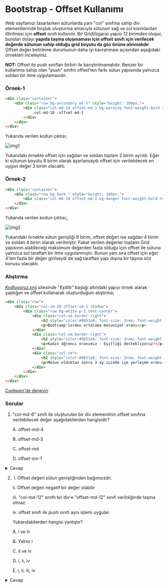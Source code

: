 # Bootstrap - Offset Kullanımı

Web sayfamızı tasarlarken sütunlarda yani "col" sınıfına sahip div elementlerinde boşluk oluşturma amacıyla sütunun sağ ve sol kısımlardan ittirilmesi için **offset** sınıfı kullanılır. Bir Grid(Izgara) yapısı 12 birimden oluşur, bundan dolayı **yapıda taşma oluşmaması için offset sınıfı için verilecek değerde sütunun sahip olduğu grid boyutu da göz önüne alınmalıdır**. Offset değer belirleme durumunun daha iyi kavranması açısından aşağıdaki örnekleri inceleyiniz. 

**NOT:** Offset ile push sınıfları birbiri ile karıştırılmamalıdır. Benzer bir kullanıma sahip olan "push" sınıfın offset'ten farkı sütun yapısında yalnızca soldan bir itme uygulamasıdır.

### Örnek-1

```html
<div class="container">
    <div class="row bg-secondary mt-5" style="height: 100px;">
        <div class="col-md-10 offset-md-1 bg-warning font-weight-bold text-center pt-4" style="font-size: 20px;">
            .col-md-10 .offset-md-1
        </div>
    </div>
</div>
```


 Yukarıda verilen kodun çıktısı;

![img1](https://raw.githubusercontent.com/rumeysaturgut/taskforce/bootstrap/bootstrap/bootstrap-offset-kullanimi/figures/img1.JPG)

Yukarıdaki örnekte offset için sağdan ve soldan toplam 2 birim ayrıldı. Eğer ki sütunun boyutu 8 birim olarak ayarlansaydı offset için verilebilecek en uygun değer 2 birim olacaktı.

### Örnek-2 

```html
<div class="container">
    <div class="row bg-dark " style="height: 100px;">
        <div class="col-md-10 offset-md-2 bg-danger font-weight-bold text-center pt-4">.col-md-10 .offset-md-2</div>
    </div>
</div>
```

Yukarıda verilen kodun çıktısı;,

![img2](https://raw.githubusercontent.com/rumeysaturgut/taskforce/bootstrap/bootstrap/bootstrap-offset-kullanimi/figures/img2.JPG)

Yukarıdaki örnekte sütun genişliği 8 birim, offset değeri ise sağdan 4 birim ve soldan 4 birim olarak verilmiştir. Fakat verilen değerler toplamı Grid yapısının alabileceği maksimum değerden fazla olduğu için offset ile sütuna yalnızca sol taraftan bir itme uygulanmıştır. Bunun yanı sıra offset için eğer 4'ten fazla bir değer girilseydi de sağ taraftan yapı dışına bir taşma söz konusu olacaktı.

### Alıştırma

[Kodluyoruz.org](https://www.kodluyoruz.org) sitesinde "_Eşitlik_" başlığı altındaki yapıyı örnek alarak yaptığım ve offset kullanarak oluşturduğum alıştırma;

```html
<div class="row">
    <div class="col-sm-10 offset-sm-1 shadow">
        <div class="row bg-white p-3 text-center">
            <div class="col-sm border-right">
                <h2 style="color:#9b51e0; font-size: 3rem; font-weight: 800;">%80</h2>
                <p>Bootcamp'lerden ortalama mezuniyet oranı</p>
            </div>
            <div class="col-sm border-right">
                <h2 style="color:#9b51e0; font-size: 3rem; font-weight: 800;">%45</h2>
                <p>Kadın öğrenci oranımız - Eşitliği destekliyoruz!</p>
            </div>
            <div class="col-sm">
                <h2 style="color:#9b51e0; font-size: 3rem; font-weight: 800;">%60</h2>
                <p>Mezun olduktan sonra 3 ay içinde işe yerleşme oranı</p>
            </div>
        </div>
    </div>
</div>
```

[Codepen'de deneyin](https://codepen.io/ruysapoly/pen/gOwQrZw)

### Sorular

1. "col-md-6" sınıfı ile oluşturulan bir div elementinin offset sınıfına verilebilecek değer aşağıdakilerden hangisidir?

   A. offset-md-4

   B. offset-md-3

   C. offset-md

   D. offset-sm-1

<details><summary>Cevap</summary>Doğru cevap B şıkkıdır.</details>

2. ​	i.  Offset değeri sütun genişliğinden bağımsızdır.

   ii.  Offset değeri negatif bir değer olabilir

   iii.  "col-md-12" sınıflı bir div'e "offset-md-12" sınıfı verildiğinde taşma olmaz.

   iv.  offset sınıfı ile push sınıfı aynı işlemi uygular.

   Yukarıdakilerden hangisi yanlıştır?

   A.  i ve iii

   B. Yalnız i

   C. ii ve iv

   D. i, ii, iv

   E. i, ii, iii, iv

<details><summary>Cevap</summary>Doğru cevap D şıkkıdır.</details>

